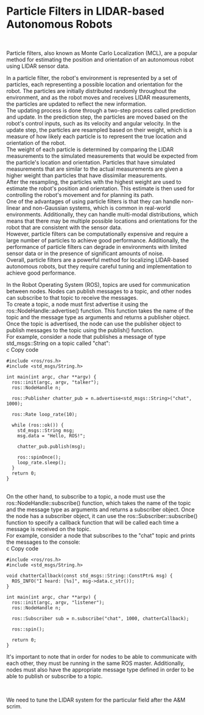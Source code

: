 <h1>Particle Filters in LIDAR-based Autonomous Robots</h1>
<br>
<p>Particle filters, also known as Monte Carlo Localization (MCL), are a popular method for estimating the position and orientation of an autonomous robot using LIDAR sensor data.</p>

<p>In a particle filter, the robot's environment is represented by a set of particles, each representing a possible location and orientation for the robot. The particles are initially distributed randomly throughout the environment, and as the robot moves and receives LIDAR measurements, the particles are updated to reflect the new information.
<br>
The updating process is done through a two-step process called prediction and update. In the prediction step, the particles are moved based on the robot's control inputs, such as its velocity and angular velocity. In the update step, the particles are resampled based on their weight, which is a measure of how likely each particle is to represent the true location and orientation of the robot.
<br>
The weight of each particle is determined by comparing the LIDAR measurements to the simulated measurements that would be expected from the particle's location and orientation. Particles that have simulated measurements that are similar to the actual measurements are given a higher weight than particles that have dissimilar measurements.
<br>
After the resampling, the particles with the highest weight are used to estimate the robot's position and orientation. This estimate is then used for controlling the robot's movement and for planning its path.
<br>
One of the advantages of using particle filters is that they can handle non-linear and non-Gaussian systems, which is common in real-world environments. Additionally, they can handle multi-modal distributions, which means that there may be multiple possible locations and orientations for the robot that are consistent with the sensor data.
<br>
However, particle filters can be computationally expensive and require a large number of particles to achieve good performance. Additionally, the performance of particle filters can degrade in environments with limited sensor data or in the presence of significant amounts of noise.
<br>
Overall, particle filters are a powerful method for localizing LIDAR-based autonomous robots, but they require careful tuning and implementation to achieve good performance.
</p>
In the Robot Operating System (ROS), topics are used for communication between nodes. Nodes can publish messages to a topic, and other nodes can subscribe to that topic to receive the messages.
<br>
To create a topic, a node must first advertise it using the ros::NodeHandle::advertise() function. This function takes the name of the topic and the message type as arguments and returns a publisher object. Once the topic is advertised, the node can use the publisher object to publish messages to the topic using the publish() function.
<br>
For example, consider a node that publishes a message of type std_msgs::String on a topic called "chat":
<br>
c
Copy code

```
#include <ros/ros.h>
#include <std_msgs/String.h>

int main(int argc, char **argv) {
  ros::init(argc, argv, "talker");
  ros::NodeHandle n;

  ros::Publisher chatter_pub = n.advertise<std_msgs::String>("chat", 1000);

  ros::Rate loop_rate(10);

  while (ros::ok()) {
    std_msgs::String msg;
    msg.data = "Hello, ROS!";

    chatter_pub.publish(msg);

    ros::spinOnce();
    loop_rate.sleep();
  }
  return 0;
}
```

<br>
On the other hand, to subscribe to a topic, a node must use the ros::NodeHandle::subscribe() function, which takes the name of the topic and the message type as arguments and returns a subscriber object. Once the node has a subscriber object, it can use the ros::Subscriber::subscribe() function to specify a callback function that will be called each time a message is received on the topic.
<br>
For example, consider a node that subscribes to the "chat" topic and prints the messages to the console:
<br>
c
Copy code

```
#include <ros/ros.h>
#include <std_msgs/String.h>

void chatterCallback(const std_msgs::String::ConstPtr& msg) {
  ROS_INFO("I heard: [%s]", msg->data.c_str());
}

int main(int argc, char **argv) {
  ros::init(argc, argv, "listener");
  ros::NodeHandle n;

  ros::Subscriber sub = n.subscribe("chat", 1000, chatterCallback);

  ros::spin();

  return 0;
}
```

<p>
It's important to note that in order for nodes to be able to communicate with each other, they must be running in the same ROS master. Additionally, nodes must also have the appropriate message type defined in order to be able to publish or subscribe to a topic.
</p>

<br>

<p>
We need to tune the LIDAR system for the particular field after the A&M scrim.
 </p>
